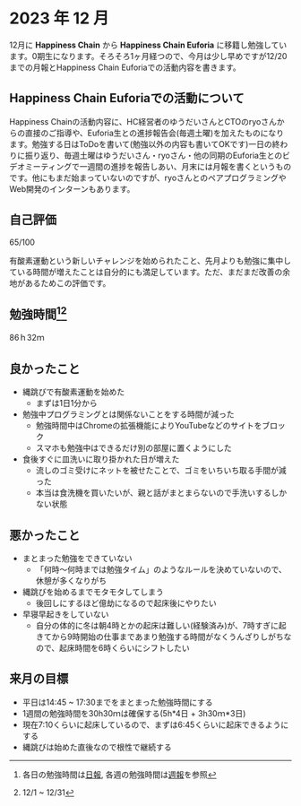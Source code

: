 # 2023 年 12 月
12月に **Happiness Chain** から **Happiness Chain Euforia** に移籍し勉強しています。0期生になります。そろそろ1ヶ月経つので、今月は少し早めですが12/20までの月報とHappiness Chain Euforiaでの活動内容を書きます。

## Happiness Chain Euforiaでの活動について
Happiness Chainの活動内容に、HC経営者のゆうだいさんとCTOのryoさんからの直接のご指導や、Euforia生との進捗報告会(毎週土曜)を加えたものになります。勉強する日はToDoを書いて(勉強以外の内容も書いてOKです)一日の終わりに振り返り、毎週土曜はゆうだいさん・ryoさん・他の同期のEuforia生とのビデオミーティングで一週間の進捗を報告しあい、月末には月報を書くというものです。他にもまだ始まっていないのですが、ryoさんとのペアプログラミングやWeb開発のインターンもあります。

## 自己評価
65/100

有酸素運動という新しいチャレンジを始められたこと、先月よりも勉強に集中している時間が増えたことは自分的にも満足しています。ただ、まだまだ改善の余地があるためこの評価です。

## 勉強時間[^1][^2]
86ｈ32ｍ
[^1]: 各日の勉強時間は[日報](https://github.com/nil-ramuda/daily_report), 各週の勉強時間は[週報](https://github.com/nil-ramuda/weekly_report)を参照
[^2]: 12/1 ~ 12/31

## 良かったこと
- 縄跳びで有酸素運動を始めた
  - まずは1日1分から
- 勉強中プログラミングとは関係ないことをする時間が減った
  - 勉強時間中はChromeの拡張機能によりYouTubeなどのサイトをブロック
  - スマホも勉強中はできるだけ別の部屋に置くようにした
- 食後すぐに皿洗いに取り掛かれた日が増えた
  - 流しのゴミ受けにネットを被せたことで、ゴミをいちいち取る手間が減った
  - 本当は食洗機を買いたいが、親と話がまとまらないので手洗いするしかない状態

## 悪かったこと
- まとまった勉強をできていない
  - 「何時〜何時までは勉強タイム」のようなルールを決めていないので、休憩が多くなりがち
- 縄跳びを始めるまでモタモタしてしまう
  - 後回しにするほど億劫になるので起床後にやりたい
- 早寝早起きをしていない
  - 自分の体的に冬は朝4時とかの起床は難しい(経験済み)が、7時すぎに起きてから9時開始の仕事まであまり勉強する時間がなくうんざりしがちなので、起床時間を6時くらいにシフトしたい

## 来月の目標
- 平日は14:45 ~ 17:30までをまとまった勉強時間にする
- 1週間の勉強時間を30h30ｍは確保する(5h*4日 + 3h30ｍ\*3日)
- 現在7:10くらいに起床しているので、まずは6:45くらいに起床できるようにする
- 縄跳びは始めた直後なので根性で継続する
